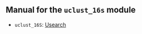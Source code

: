 
Manual for the `uclust_16s` module
---

+ `uclust_16S`: 
  [Usearch](https://www.drive5.com/usearch/)
